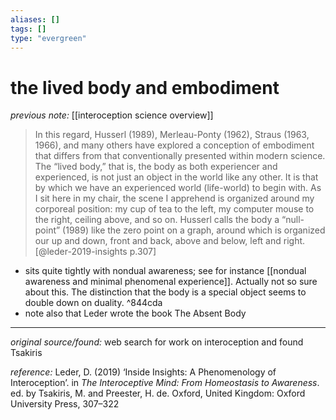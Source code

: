 ```yaml
---
aliases: []
tags: []
type: "evergreen"
---
```


# the lived body and embodiment

_previous note:_ [[interoception science overview]]

> In this regard, Husserl (1989), Merleau-Ponty (1962), Straus (1963, 1966), and many others have explored a conception of embodiment that differs from that conventionally presented within modern science. The “lived body,” that is, the body as both experiencer and experienced, is not just an object in the world like any other. It is that by which we have an experienced world (life-world) to begin with. As I sit here in my chair, the scene I apprehend is organized around my corporeal position: my cup of tea to the left, my computer mouse to the right, ceiling above, and so on. Husserl calls the body a “null-point” (1989) like the zero point on a graph, around which is organized our up and down, front and back, above and below, left and right. [@leder-2019-insights p.307]

- sits quite tightly with nondual awareness; see for instance [[nondual awareness and minimal phenomenal experience]]. Actually not so sure about this. The distinction that the body is a special object seems to double down on duality. ^844cda
- note also that Leder wrote the book The Absent Body

---

_original source/found:_ web search for work on interoception and found Tsakiris

_reference:_ Leder, D. (2019) ‘Inside Insights: A Phenomenology of Interoception’. in _The Interoceptive Mind: From Homeostasis to Awareness_. ed. by Tsakiris, M. and Preester, H. de. Oxford, United Kingdom: Oxford University Press, 307–322



